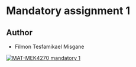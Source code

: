 # Mandatory assignment 1
## Author
- Filmon Tesfamikael Misgane

[![MAT-MEK4270 mandatory 1](https://github.com/Filmon492/mandatory1/actions/workflows/main.yml/badge.svg)](https://github.com/Filmon492/mandatory1/actions/workflows/main.yml)
